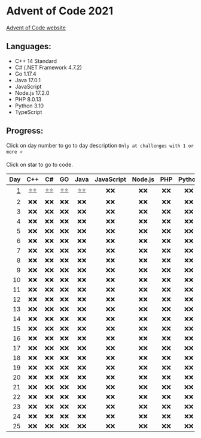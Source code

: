 # Advent of Code 2021

[Advent of Code website](https://adventofcode.com/2021)

## Languages:

- C++ 14 Standard
- C# (.NET Framework 4.7.2)
- Go 1.17.4
- Java 17.0.1
- JavaScript
- Node.js 17.2.0
- PHP 8.0.13
- Python 3.10
- TypeScript

## Progress:

Click on day number to go to day description `Only at challenges with 1 or more ⭐`

Click on star to go to code.

|         Day |            C++             |            C#            |           GO           |           Java           | JavaScript | Node.js | PHP  | Python | TypeScript |
| ----------: | :------------------------: | :----------------------: | :--------------------: | :----------------------: | :--------: | :-----: | :--: | :----: | :--------: |
| [ 1][d1url] | [⭐][cppd1p1][⭐][cppd1p2] | [⭐][csd1p1][⭐][csd1p2] | [⭐][gd1p1][⭐][gd1p2] | [⭐][jad1p1][⭐][jad1p2] |    ❌❌    |  ❌❌   | ❌❌ |  ❌❌  |    ❌❌    |
|           2 |            ❌❌            |           ❌❌           |          ❌❌          |           ❌❌           |    ❌❌    |  ❌❌   | ❌❌ |  ❌❌  |    ❌❌    |
|           3 |            ❌❌            |           ❌❌           |          ❌❌          |           ❌❌           |    ❌❌    |  ❌❌   | ❌❌ |  ❌❌  |    ❌❌    |
|           4 |            ❌❌            |           ❌❌           |          ❌❌          |           ❌❌           |    ❌❌    |  ❌❌   | ❌❌ |  ❌❌  |    ❌❌    |
|           5 |            ❌❌            |           ❌❌           |          ❌❌          |           ❌❌           |    ❌❌    |  ❌❌   | ❌❌ |  ❌❌  |    ❌❌    |
|           6 |            ❌❌            |           ❌❌           |          ❌❌          |           ❌❌           |    ❌❌    |  ❌❌   | ❌❌ |  ❌❌  |    ❌❌    |
|           7 |            ❌❌            |           ❌❌           |          ❌❌          |           ❌❌           |    ❌❌    |  ❌❌   | ❌❌ |  ❌❌  |    ❌❌    |
|           8 |            ❌❌            |           ❌❌           |          ❌❌          |           ❌❌           |    ❌❌    |  ❌❌   | ❌❌ |  ❌❌  |    ❌❌    |
|           9 |            ❌❌            |           ❌❌           |          ❌❌          |           ❌❌           |    ❌❌    |  ❌❌   | ❌❌ |  ❌❌  |    ❌❌    |
|          10 |            ❌❌            |           ❌❌           |          ❌❌          |           ❌❌           |    ❌❌    |  ❌❌   | ❌❌ |  ❌❌  |    ❌❌    |
|          11 |            ❌❌            |           ❌❌           |          ❌❌          |           ❌❌           |    ❌❌    |  ❌❌   | ❌❌ |  ❌❌  |    ❌❌    |
|          12 |            ❌❌            |           ❌❌           |          ❌❌          |           ❌❌           |    ❌❌    |  ❌❌   | ❌❌ |  ❌❌  |    ❌❌    |
|          13 |            ❌❌            |           ❌❌           |          ❌❌          |           ❌❌           |    ❌❌    |  ❌❌   | ❌❌ |  ❌❌  |    ❌❌    |
|          14 |            ❌❌            |           ❌❌           |          ❌❌          |           ❌❌           |    ❌❌    |  ❌❌   | ❌❌ |  ❌❌  |    ❌❌    |
|          15 |            ❌❌            |           ❌❌           |          ❌❌          |           ❌❌           |    ❌❌    |  ❌❌   | ❌❌ |  ❌❌  |    ❌❌    |
|          16 |            ❌❌            |           ❌❌           |          ❌❌          |           ❌❌           |    ❌❌    |  ❌❌   | ❌❌ |  ❌❌  |    ❌❌    |
|          17 |            ❌❌            |           ❌❌           |          ❌❌          |           ❌❌           |    ❌❌    |  ❌❌   | ❌❌ |  ❌❌  |    ❌❌    |
|          18 |            ❌❌            |           ❌❌           |          ❌❌          |           ❌❌           |    ❌❌    |  ❌❌   | ❌❌ |  ❌❌  |    ❌❌    |
|          19 |            ❌❌            |           ❌❌           |          ❌❌          |           ❌❌           |    ❌❌    |  ❌❌   | ❌❌ |  ❌❌  |    ❌❌    |
|          20 |            ❌❌            |           ❌❌           |          ❌❌          |           ❌❌           |    ❌❌    |  ❌❌   | ❌❌ |  ❌❌  |    ❌❌    |
|          21 |            ❌❌            |           ❌❌           |          ❌❌          |           ❌❌           |    ❌❌    |  ❌❌   | ❌❌ |  ❌❌  |    ❌❌    |
|          22 |            ❌❌            |           ❌❌           |          ❌❌          |           ❌❌           |    ❌❌    |  ❌❌   | ❌❌ |  ❌❌  |    ❌❌    |
|          23 |            ❌❌            |           ❌❌           |          ❌❌          |           ❌❌           |    ❌❌    |  ❌❌   | ❌❌ |  ❌❌  |    ❌❌    |
|          24 |            ❌❌            |           ❌❌           |          ❌❌          |           ❌❌           |    ❌❌    |  ❌❌   | ❌❌ |  ❌❌  |    ❌❌    |
|          25 |            ❌❌            |           ❌❌           |          ❌❌          |           ❌❌           |    ❌❌    |  ❌❌   | ❌❌ |  ❌❌  |    ❌❌    |

[d1url]: https://adventofcode.com/2021/day/1
[cppd1p1]: cpp/Day1.cpp#L3
[cppd1p2]: cpp/Day1.cpp#L22
[csd1p1]: cs/Day1.cs#L8
[csd1p2]: cs/Day1.cs#L25
[gd1p1]: go/Day1.go#L8
[gd1p2]: go/Day1.go#L25
[jad1p1]: java/src/cz/simik31/aoc2021/Day1.java#L5
[jad1p2]: java/src/cz/simik31/aoc2021/Day1.java#L18
